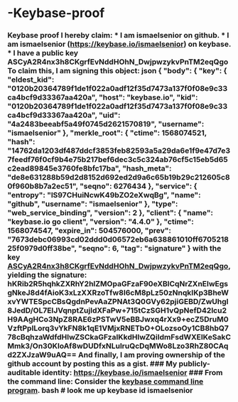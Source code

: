 # -Keybase-proof
### Keybase proof  I hereby claim:    * I am ismaelsenior on github.   * I am ismaelsenior (https://keybase.io/ismaelsenior) on keybase.   * I have a public key ASCyA2R4nx3h8CKgrfEvNddHOhN_DwjpwzykvPnTM2eqQgo  To claim this, I am signing this object:  json {   "body": {     "key": {       "eldest_kid": "0120b20364789f1de1f022a0adf12f35d7473a137f0f08e9c33ca4bcf9d33367aa420a",       "host": "keybase.io",       "kid": "0120b20364789f1de1f022a0adf12f35d7473a137f0f08e9c33ca4bcf9d33367aa420a",       "uid": "4a2483beeabf5a49f0745d2621570819",       "username": "ismaelsenior"     },     "merkle_root": {       "ctime": 1568074521,       "hash": "14762da1203df487ddcf3853feb82593a5a29da6e1f9e47d7e37feedf76f0cf9b4e75b217bef6dec3c5c324ab76cf5c15eb5d65c2ead89845e3760fe8bfc17ba",       "hash_meta": "de8e631288b59d2d8152d692ed2d9a6c65b19b29c212605c80f960b8b7a2ec51",       "seqno": 6276434     },     "service": {       "entropy": "lS97CHuiNcwK49bZO2eXwqBg",       "name": "github",       "username": "ismaelsenior"     },     "type": "web_service_binding",     "version": 2   },   "client": {     "name": "keybase.io go client",     "version": "4.4.0"   },   "ctime": 1568074547,   "expire_in": 504576000,   "prev": "7673debc06993cd02ddd0d06572eb6a638861010ff670521825f0979d0ff38be",   "seqno": 6,   "tag": "signature" }   with the key [ASCyA2R4nx3h8CKgrfEvNddHOhN_DwjpwzykvPnTM2eqQgo](https://keybase.io/ismaelsenior), yielding the signature:   hKRib2R5hqhkZXRhY2hlZMOpaGFzaF90eXBlCqNrZXnEIwEgsgNkeJ8d4fAioK3xLzXXRzoTfw8I6cM8pLz50zNnqkIKp3BheWxvYWTESpcCBsQgdnPevAaZPNAt3Q0GVy62pjiGEBD/ZwUhgl8JedD/OL7EIJVqnptZujldXFaPw+715tCzSGH1vQpNefD42lcu2H9AAgHCo3NpZ8RAE6zPSTwV5eBBJwxq4rXx9+ecZ5DruM0VzftPpILorq3vYkFN8k1qE1VMjxRNETbO+OLozsoOy1CB8hbQ778cBqhzaWdfdHlwZSCkaGFzaIKkdHlwZQildmFsdWXEIKeSakCMmk3/On30KIoAf8wDUDfxNLulruQcDqMWo8Lzo3RhZ80CAqd2ZXJzaW9uAQ==    And finally, I am proving ownership of the github account by posting this as a gist.  ### My publicly-auditable identity:  https://keybase.io/ismaelsenior  ### From the command line:  Consider the [keybase command line program](https://keybase.io/download).  bash # look me up keybase id ismaelsenior
